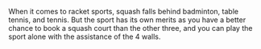When it comes to racket sports, squash falls behind badminton, table tennis, and tennis. But the sport has its own merits as you have a better chance to book a squash court than the other three, and you can play the sport alone with the assistance of the 4 walls.
